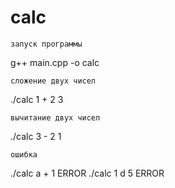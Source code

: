 # calc
```
запуск программы
```
g++ main.cpp -o calc
```
сложение двух чисел
```
./calc 1 + 2
3
```
вычитание двух чисел
```
./calc 3 - 2
1
```
ошибка
```
./calc a + 1
ERROR
./calc 1 d 5
ERROR
